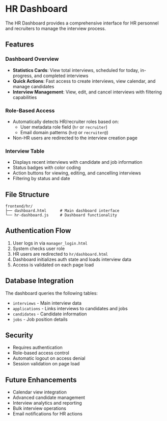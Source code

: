 # HR Dashboard

The HR Dashboard provides a comprehensive interface for HR personnel and recruiters to manage the interview process.

## Features

### Dashboard Overview

- **Statistics Cards**: View total interviews, scheduled for today, in-progress, and completed interviews
- **Quick Actions**: Fast access to create interviews, view calendar, and manage candidates
- **Interview Management**: View, edit, and cancel interviews with filtering capabilities

### Role-Based Access

- Automatically detects HR/recruiter roles based on:
  - User metadata role field (`hr` or `recruiter`)
  - Email domain patterns (`hr@` or `recruiter@`)
- Non-HR users are redirected to the interview creation page

### Interview Table

- Displays recent interviews with candidate and job information
- Status badges with color coding
- Action buttons for viewing, editing, and cancelling interviews
- Filtering by status and date

## File Structure

```text
frontend/hr/
├── dashboard.html      # Main dashboard interface
└── hr-dashboard.js     # Dashboard functionality
```

## Authentication Flow

1. User logs in via `manager_login.html`
2. System checks user role
3. HR users are redirected to `hr/dashboard.html`
4. Dashboard initializes auth state and loads interview data
5. Access is validated on each page load

## Database Integration

The dashboard queries the following tables:

- `interviews` - Main interview data
- `applications` - Links interviews to candidates and jobs
- `candidates` - Candidate information
- `jobs` - Job position details

## Security

- Requires authentication
- Role-based access control
- Automatic logout on access denial
- Session validation on page load

## Future Enhancements

- Calendar view integration
- Advanced candidate management
- Interview analytics and reporting
- Bulk interview operations
- Email notifications for HR actions